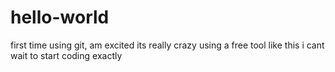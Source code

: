 # hello-world
first time using git, am excited
its really crazy using a free tool like this
i cant wait to start coding exactly
